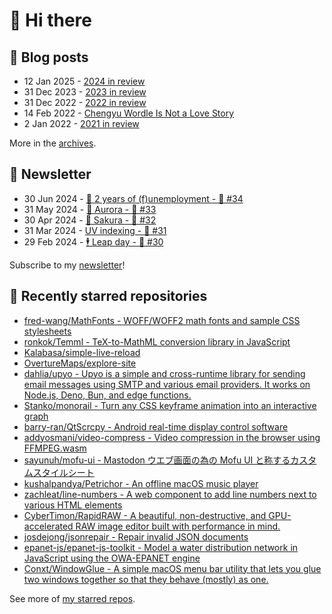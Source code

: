 # 👋 Hi there

## 📝 Blog posts

<!-- feed start -->
- 12 Jan 2025 - [2024 in review](https://cheeaun.com/blog/2025/01/2024-in-review/)
- 31 Dec 2023 - [2023 in review](https://cheeaun.com/blog/2023/12/2023-in-review/)
- 31 Dec 2022 - [2022 in review](https://cheeaun.com/blog/2022/12/2022-in-review/)
- 14 Feb 2022 - [Chengyu Wordle Is Not a Love Story](https://cheeaun.com/blog/2022/02/chengyu-wordle-is-not-a-love-story/)
- 2 Jan 2022 - [2021 in review](https://cheeaun.com/blog/2022/01/2021-in-review/)
<!-- feed end -->

More in the [archives](https://cheeaun.com/blog/archives/).

## 📰 Newsletter

<!-- newsletter start -->
- 30 Jun 2024 - [🎂 2 years of (f)unemployment - 🥫 #34](https://cheeaun.substack.com/p/2-years-of-funemployment-34)
- 31 May 2024 - [🌌 Aurora - 🥫 #33](https://cheeaun.substack.com/p/aurora-33)
- 30 Apr 2024 - [🌸 Sakura - 🥫 #32](https://cheeaun.substack.com/p/sakura-32)
- 31 Mar 2024 - [UV indexing - 🥫 #31](https://cheeaun.substack.com/p/uv-indexing-31)
- 29 Feb 2024 - [🕴️ Leap day - 🥫 #30](https://cheeaun.substack.com/p/leap-day-30)
<!-- newsletter end -->

Subscribe to my [newsletter](https://cheeaun.substack.com/)!

## 🌟 Recently starred repositories

<!-- starred repos start -->
- [fred-wang/MathFonts - WOFF/WOFF2 math fonts and sample CSS stylesheets](https://github.com/fred-wang/MathFonts)
- [ronkok/Temml - TeX-to-MathML conversion library in JavaScript](https://github.com/ronkok/Temml)
- [Kalabasa/simple-live-reload](https://github.com/Kalabasa/simple-live-reload)
- [OvertureMaps/explore-site](https://github.com/OvertureMaps/explore-site)
- [dahlia/upyo - Upyo is a simple and cross-runtime library for sending email messages using SMTP and various email providers.  It works on Node.js, Deno, Bun, and edge functions.](https://github.com/dahlia/upyo)
- [Stanko/monorail - Turn any CSS keyframe animation into an interactive graph](https://github.com/Stanko/monorail)
- [barry-ran/QtScrcpy - Android real-time display control software](https://github.com/barry-ran/QtScrcpy)
- [addyosmani/video-compress - Video compression in the browser using FFMPEG.wasm](https://github.com/addyosmani/video-compress)
- [sayunuh/mofu-ui - Mastodon ウエブ画面の為の Mofu UI と称するカスタムスタイルシート](https://github.com/sayunuh/mofu-ui)
- [kushalpandya/Petrichor - An offline macOS music player](https://github.com/kushalpandya/Petrichor)
- [zachleat/line-numbers - A web component to add line numbers next to various HTML elements](https://github.com/zachleat/line-numbers)
- [CyberTimon/RapidRAW - A beautiful, non-destructive, and GPU-accelerated RAW image editor built with performance in mind.](https://github.com/CyberTimon/RapidRAW)
- [josdejong/jsonrepair - Repair invalid JSON documents](https://github.com/josdejong/jsonrepair)
- [epanet-js/epanet-js-toolkit - Model a water distribution network in JavaScript using the OWA-EPANET engine](https://github.com/epanet-js/epanet-js-toolkit)
- [Conxt/WindowGlue - A simple macOS menu bar utility that lets you glue two windows together so that they behave (mostly) as one.](https://github.com/Conxt/WindowGlue)
<!-- starred repos end -->

See more of [my starred repos](https://github.com/stars/cheeaun/).
